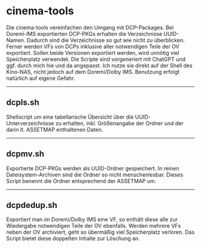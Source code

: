 # cinema-tools

Die cinema-tools vereinfachen den Umgang mit DCP-Packages. Bei Doremi-IMS exportierten DCP-PKGs erhalten die Verzeichnisse UUID-Namen. Dadurch sind die Verzeichnisse so gut wie nicht zu überblicken. Ferner werden VFs von DCPs inklusive aller notwendigen Teile der OV exportiert. Sollen beide Versionen exportiert werden, wird unnötig viel Speicherplatz verwendet.
Die Scripte sind vorgeneriert mit ChatGPT und ggf. durch mich hie und da angepasst. Ich nutze sie direkt auf der Shell des Kino-NAS, nicht jedoch auf dem Doremi/Dolby IMS. Benutzung erfolgt natürlich auf eigene Gefahr.

--------
dcpls.sh
--------

Shellscript um eine tabellarische Übersicht über die UUID-Unterverzeichnisse zu erhalten, inkl. Größenangabe der Ordner und der darin lt. ASSETMAP enthaltenen Daten.


--------
dcpmv.sh
--------

Exportierte DCP-PKGs werden als UUID-Ordner gespeichert. In reinen Dateisystem-Archiven sind die Ordner so nicht menschenlesbar.
Dieses Script benennt die Ordner entsprechend der ASSETMAP um.


-----------
dcpdedup.sh
-----------

Exportiert man im Doremi/Dolby IMS eine VF, so enthält diese alle zur Wiedergabe notwendigen Teile der OV ebenfalls. Werden mehrere VFs neben der OV archiviert, geht so übermäßig viel Speicherplatz verloren. Das Script bietet diese doppelten Inhalte zur Löschung an.
